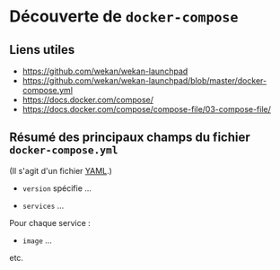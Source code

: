 # Découverte de `docker-compose`

## Liens utiles

* <https://github.com/wekan/wekan-launchpad>
* <https://github.com/wekan/wekan-launchpad/blob/master/docker-compose.yml>
* <https://docs.docker.com/compose/>
* <https://docs.docker.com/compose/compose-file/03-compose-file/>

## Résumé des principaux champs du fichier `docker-compose.yml`

(Il s'agit d'un fichier [YAML](https://en.wikipedia.org/wiki/YAML).)

* `version` spécifie ...

* `services` ...
   
Pour chaque service :

* `image` ...

etc.
